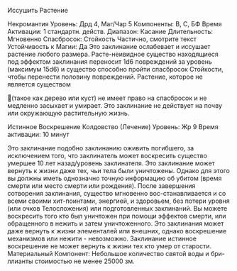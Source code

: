 
Иссушить Растение

Некромантия
Уровень: Дрд 4, Маг/Чар 5
Компоненты: В, С, БФ
Время Активации: 1 стандартн. действ.
Диапазон: Касание
Длительность: Мгновенно
Спасбросок: Стойкость Частично,
смотрите текст
Устойчивость к Магии: Да
Это заклинание ослабевает и иссушает
растение любого размера. Расте-неивидное существо находящиеся под эффектом
заклинания переносит 1d6 повреждений
за уровень (максимум 15d6) и существо
способно пройти спасбросок Стойкости,
чтобы перенести половину повреждений.
Растение, которое не является существом

(такое как дерево или куст) не имеет право на спасбросок и не медленно засыхает
и умирает.
Это заклинание не действует на почву
или окружающую растительную жизнь.

Истинное Воскрешение
Колдовство (Лечение)
Уровень: Жр 9
Время активации: 10 минут

Это заклинание подобно заклинанию
оживить погибшего, за исключением
того, что заклинатель может воскресить
существо умершее 10 лет назад/уровень
заклинателя. Это заклинание может
вернуть к жизни даже тех, чьи тела были
уничтожены. Однако для этого вы должны
иметь однозначно точную информацию
об убитом (время смерти или место
смерти или рождения).
После завершения сотворения заклинания, существо мгновенно вос-станавливается и со всеми своими хит-поинтами, энергией, и здоровьем, без потери
уровня (или очков Телосложения) или
подготовленных заклинаний.
Вы можете воскресить того кто был
уничтожен при помощи эффектов смерти, или обращенного в нежить и затем
уничтоженного. Это заклинания может
даже вернуть к жизни элементалей или
внешних, однако воскрешение механизмов или нежити - невозможно.
Заклинание истинное воскрешение
не может вернуть к жизни тех кто умер
от старости.
Материальный Компонент: Небольшое количество святой воды и бри-ллианты стоимостью не менее 25000 зм.